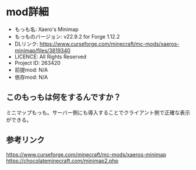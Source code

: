 # mod詳細

- もっも名: Xaero's Minimap
- もっものバージョン: v22.9.2 for Forge 1.12.2
- DLリンク: https://www.curseforge.com/minecraft/mc-mods/xaeros-minimap/files/3819340
- LICENCE: All Rights Reserved
- Project ID: 263420
- 前提mod: N/A
- 依存mod: N/A

## このもっもは何をするんですか？
ミニマップもっも。サーバー側にも導入することでクライアント側で正確な表示ができる。

## 参考リンク
https://www.curseforge.com/minecraft/mc-mods/xaeros-minimap<br>
https://chocolateminecraft.com/minimap2.php
